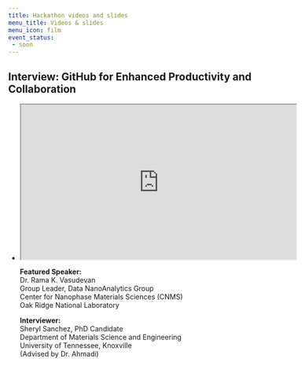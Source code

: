 ```yaml
---
title: Hackathon videos and slides
menu_title: Videos & slides
menu_icon: film
event_status:
 - soon
---
```



## Interview: GitHub for Enhanced Productivity and Collaboration

<ul class="grid">

<li class="video" markdown="1">
<iframe src="https://drive.google.com/file/d/1tffP_YrcegKsS_TUaInsmQRsNaBwJe-O/preview" width="560" height="315" allow="autoplay"></iframe>

**Featured Speaker:**  
Dr. Rama K. Vasudevan  
Group Leader, Data NanoAnalytics Group  
Center for Nanophase Materials Sciences (CNMS)  
Oak Ridge National Laboratory  

**Interviewer:**  
Sheryl Sanchez, PhD Candidate  
Department of Materials Science and Engineering  
University of Tennessee, Knoxville  
(Advised by Dr. Ahmadi)

</li>

</ul>


